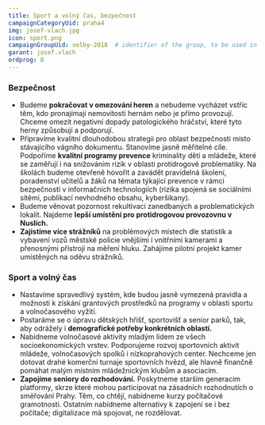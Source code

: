 ```yaml
---
title: Sport a volný čas, bezpečnost
campaignCategoryUid: praha4
img: josef-vlach.jpg
icon: sport.png
campaignGroupUid: volby-2018  # identifier of the group, to be used in program point
garant: josef.vlach
ordprog: 8
---
```

### Bezpečnost
* Budeme **pokračovat v omezování heren** a nebudeme vycházet vstříc těm, kdo pronajímají nemovitosti hernám nebo je přímo provozují. Chceme omezit negativní dopady patologického hráčství, které tyto herny způsobují a podporují.
* Připravíme kvalitní dlouhodobou strategii pro oblast bezpečnosti místo stávajícího vágního dokumentu. Stanovíme jasně měřitelné cíle.
Podpoříme **kvalitní programy prevence** kriminality dětí a mládeže, které se zaměřují i na snižováním rizik v oblasti protidrogové problematiky. 
Na školách budeme otevřeně hovořit a zavádět pravidelná školení, poradenství učitelů a žáků na témata týkající prevence v rámci bezpečnosti v informačních technologiích (rizika spojená se sociálními sítěmi, publikací nevhodného obsahu, kyberšikany).
* Budeme věnovat pozornost rekultivaci zanedbaných a problematických lokalit. Najdeme **lepší umístění pro protidrogovou provozovnu v Nuslích.**
* **Zajistíme více strážníků** na problémových místech dle statistik a vybavení vozů městské policie vnějšími i vnitřními kamerami a přenosnými přístroji na měření hluku. Zahájíme pilotní projekt kamer umístěných na oděvu strážníků.


### Sport a volný čas
* Nastavíme spravedlivý systém, kde budou jasně vymezená pravidla a možnosti k získání grantových prostředků na programy v oblasti sportu a volnočasového vyžití.
* Postaráme se o úpravu dětských hřišť, sportovišť a senior parků, tak, aby odrážely i **demografické potřeby konkrétních oblastí.** 
* Nabídneme volnočasové aktivity mladým lidem ze všech socioekonomických vrstev. Podporujeme rozvoj sportovních aktivit mládeže, volnočasových spolků i nízkoprahových center. Nechceme jen dotovat drahé komerční turnaje sportovních hvězd, ale hlavně finančně pomáhat malým místním mládežnickým klubům a asociacím.
* **Zapojíme seniory do rozhodování.** Poskytneme starším generacím platformy, skrze které mohou participovat na zásadních rozhodnutích o směřování Prahy. Těm, co chtějí, nabídneme kurzy počítačové gramotnosti. Ostatním nabídneme alternativy k zapojení se i bez počítače; digitalizace má spojovat, ne rozdělovat.

